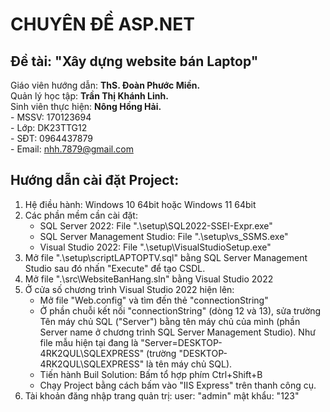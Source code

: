 # CHUYÊN ĐỀ ASP.NET
## Đề tài: "Xây dựng website bán Laptop"
Giáo viên hướng dẫn: **ThS. Đoàn Phước Miền.**  
Quản lý học tập: **Trần Thị Khánh Linh.**  
Sinh viên thực hiện: **Nông Hồng Hải.**    
                - MSSV: 170123694  
                - Lớp: DK23TTG12  
                - SĐT: 0964437879  
                - Email: nhh.7879@gmail.com  
## Hướng dẫn cài đặt Project:  
1. Hệ điều hành: Windows 10 64bit hoặc Windows 11 64bit
2. Các phần mềm cần cài đặt:  
    - SQL Server 2022: File ".\setup\SQL2022-SSEI-Expr.exe"  
    - SQL Server Management Studio: File ".\setup\vs_SSMS.exe"  
    - Visual Studio 2022: File ".\setup\VisualStudioSetup.exe"  
3. Mở file ".\setup\scriptLAPTOPTV.sql" bằng SQL Server Management Studio sau đó nhấn "Execute" để tạo CSDL.  
4. Mở file ".\src\WebsiteBanHang.sln" bằng Visual Studio 2022  
5. Ở cửa số chương trình Visual Studio 2022 hiện lên:
    - Mở file "Web.config" và tìm đến thẻ "connectionString"  
    - Ở phần chuỗi kết nối "connectionString" (dòng 12 và 13), sửa trường Tên máy chủ SQL ("Server") bằng tên máy chủ của mình (phần Server name ở chương trình SQL Server Management Studio). Như file mẫu hiện tại đang là "Server=DESKTOP-4RK2QUL\SQLEXPRESS" (trường "DESKTOP-4RK2QUL\SQLEXPRESS" là tên máy chủ SQL).  
    - Tiến hành Buil Solution: Bấm tổ hợp phím Ctrl+Shift+B  
    - Chạy Project bằng cách bấm vào "IIS Express" trên thanh công cụ.  
6. Tài khoản đăng nhập trang quản trị:
    user: "admin"
    mật khẩu: "123"